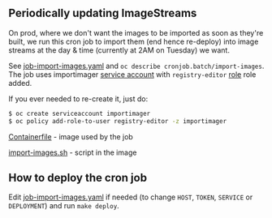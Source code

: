 ## Periodically updating ImageStreams

On prod, where we don't want the images to be imported as soon as they're built,
we run this cron job to import them (end hence re-deploy) into image streams
at the day & time (currently at 2AM on Tuesday) we want.

See [job-import-images.yaml](./job-import-images.yaml) and `oc describe cronjob.batch/import-images`.
The job uses importimager [service account](https://docs.openshift.com/container-platform/3.11/dev_guide/service_accounts.html)
with `registry-editor` [role](https://docs.openshift.com/container-platform/3.11/admin_guide/manage_rbac.html) role added.

If you ever needed to re-create it, just do:

```bash
$ oc create serviceaccount importimager
$ oc policy add-role-to-user registry-editor -z importimager
```

[Containerfile](./Containerfile) - image used by the job

[import-images.sh](./import-images.sh) - script in the image

## How to deploy the cron job

Edit [job-import-images.yaml](./job-import-images.yaml) if needed
(to change `HOST`, `TOKEN`, `SERVICE` or `DEPLOYMENT`) and run `make deploy`.
